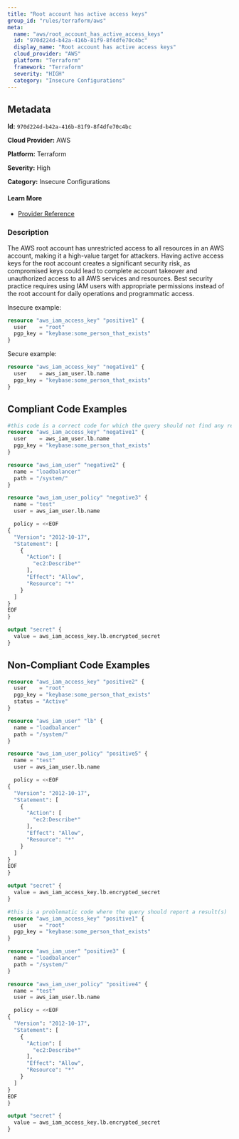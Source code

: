 ```yaml
---
title: "Root account has active access keys"
group_id: "rules/terraform/aws"
meta:
  name: "aws/root_account_has_active_access_keys"
  id: "970d224d-b42a-416b-81f9-8f4dfe70c4bc"
  display_name: "Root account has active access keys"
  cloud_provider: "AWS"
  platform: "Terraform"
  framework: "Terraform"
  severity: "HIGH"
  category: "Insecure Configurations"
---
```

## Metadata

**Id:** `970d224d-b42a-416b-81f9-8f4dfe70c4bc`

**Cloud Provider:** AWS

**Platform:** Terraform

**Severity:** High

**Category:** Insecure Configurations

#### Learn More

 - [Provider Reference](https://registry.terraform.io/providers/hashicorp/aws/latest/docs/resources/iam_access_key)

### Description

 The AWS root account has unrestricted access to all resources in an AWS account, making it a high-value target for attackers. Having active access keys for the root account creates a significant security risk, as compromised keys could lead to complete account takeover and unauthorized access to all AWS services and resources. Best security practice requires using IAM users with appropriate permissions instead of the root account for daily operations and programmatic access.

Insecure example:
```terraform
resource "aws_iam_access_key" "positive1" {
  user    = "root"
  pgp_key = "keybase:some_person_that_exists"
}
```

Secure example:
```terraform
resource "aws_iam_access_key" "negative1" {
  user    = aws_iam_user.lb.name
  pgp_key = "keybase:some_person_that_exists"
}
```


## Compliant Code Examples
```terraform
#this code is a correct code for which the query should not find any result
resource "aws_iam_access_key" "negative1" {
  user    = aws_iam_user.lb.name
  pgp_key = "keybase:some_person_that_exists"
}

resource "aws_iam_user" "negative2" {
  name = "loadbalancer"
  path = "/system/"
}

resource "aws_iam_user_policy" "negative3" {
  name = "test"
  user = aws_iam_user.lb.name

  policy = <<EOF
{
  "Version": "2012-10-17",
  "Statement": [
    {
      "Action": [
        "ec2:Describe*"
      ],
      "Effect": "Allow",
      "Resource": "*"
    }
  ]
}
EOF
}

output "secret" {
  value = aws_iam_access_key.lb.encrypted_secret
}

```
## Non-Compliant Code Examples
```terraform
resource "aws_iam_access_key" "positive2" {
  user    = "root"
  pgp_key = "keybase:some_person_that_exists"
  status = "Active"
}

resource "aws_iam_user" "lb" {
  name = "loadbalancer"
  path = "/system/"
}

resource "aws_iam_user_policy" "positive5" {
  name = "test"
  user = aws_iam_user.lb.name

  policy = <<EOF
{
  "Version": "2012-10-17",
  "Statement": [
    {
      "Action": [
        "ec2:Describe*"
      ],
      "Effect": "Allow",
      "Resource": "*"
    }
  ]
}
EOF
}

output "secret" {
  value = aws_iam_access_key.lb.encrypted_secret
}

```

```terraform
#this is a problematic code where the query should report a result(s)
resource "aws_iam_access_key" "positive1" {
  user    = "root"
  pgp_key = "keybase:some_person_that_exists"
}

resource "aws_iam_user" "positive3" {
  name = "loadbalancer"
  path = "/system/"
}

resource "aws_iam_user_policy" "positive4" {
  name = "test"
  user = aws_iam_user.lb.name

  policy = <<EOF
{
  "Version": "2012-10-17",
  "Statement": [
    {
      "Action": [
        "ec2:Describe*"
      ],
      "Effect": "Allow",
      "Resource": "*"
    }
  ]
}
EOF
}

output "secret" {
  value = aws_iam_access_key.lb.encrypted_secret
}

```